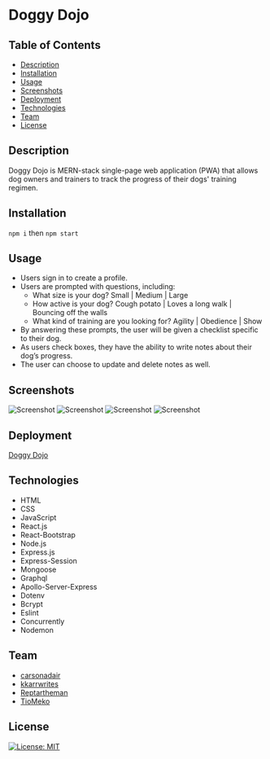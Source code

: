 # Doggy Dojo

## Table of Contents

- [Description](#description)
- [Installation](#installation)
- [Usage](#usage)
- [Screenshots](#screenshots)
- [Deployment](#deployment)
- [Technologies](#technologies)
- [Team](#team)
- [License](#license)

## Description

Doggy Dojo is MERN-stack single-page web application (PWA) that allows dog owners and trainers to track the progress of their dogs' training regimen.

## Installation

```npm i``` then ```npm start```

## Usage 

- Users sign in to create a profile.
- Users are prompted with questions, including:
  - What size is your dog? Small | Medium | Large
  - How active is your dog? Cough potato | Loves a long walk | Bouncing off the walls
  - What kind of training are you looking for? Agility | Obedience | Show
- By answering these prompts, the user will be given a checklist specific to their dog.
- As users check boxes, they have the ability to write notes about their dog’s progress.
- The user can choose to update and delete notes as well.

## Screenshots

![Screenshot](./client/src/assets/screenshot01.jpg)
![Screenshot](./client/src/assets/screenshot02.jpg)
![Screenshot](./client/src/assets/screenshot03.jpg)
![Screenshot](./client/src/assets/screenshot04.jpg)

## Deployment

[Doggy Dojo](https://doggydojo.herokuapp.com/)

## Technologies

* HTML
* CSS  
* JavaScript
* React.js
* React-Bootstrap
* Node.js
* Express.js
* Express-Session
* Mongoose
* Graphql
* Apollo-Server-Express
* Dotenv
* Bcrypt
* Eslint
* Concurrently
* Nodemon

## Team

- [carsonadair](https://github.com/carsonadair)
- [kkarrwrites](https://github.com/kkarrwrites)
- [Reptartheman](https://github.com/Reptartheman)
- [TioMeko](https://github.com/TioMeko)
 
## License

[![License: MIT](https://img.shields.io/badge/License-MIT-yellow.svg)](https://opensource.org/licenses/MIT)
